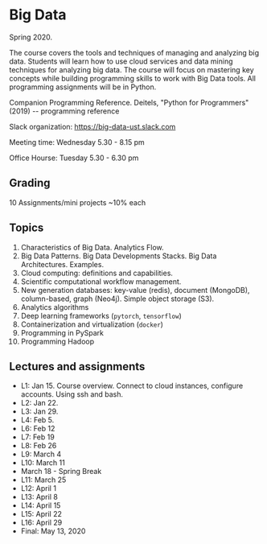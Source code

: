 # Big Data

Spring 2020.

The course covers the tools and techniques of managing and analyzing big data. 
Students will learn how to use cloud services and data mining techniques for analyzing big data.
The course will focus on mastering key concepts while building programming skills to work with Big Data tools. 
All programming assignments will be in Python.

Companion Programming Reference.  Deitels, "Python for Programmers" (2019) -- programming reference 

Slack organization: https://big-data-ust.slack.com

Meeting time: Wednesday 5.30 - 8.15 pm

Office Hourse: Tuesday 5.30 - 6.30 pm

## Grading 
10 Assignments/mini projects ~10% each

## Topics 
1. Characteristics of Big Data. Analytics Flow. 
2. Big Data Patterns. Big Data Developments Stacks. Big Data Architectures. Examples.
3. Cloud computing: definitions and capabilities. 
4. Scientific computational workflow management. 
6. New generation databases: key-value (redis), document (MongoDB), column-based, graph (Neo4j). Simple object storage (S3).
8. Analytics algorithms
9. Deep learning frameworks (`pytorch`, `tensorflow`)
9. Containerization and virtualization (`docker`)
9. Programming in PySpark
10. Programming Hadoop

## Lectures and assignments 
* L1: Jan 15. Course overview. Connect to cloud instances, configure accounts. Using ssh and bash.
* L2: Jan 22.
* L3: Jan 29.
* L4: Feb 5.
* L6: Feb 12
* L7: Feb 19
* L8: Feb 26
* L9: March 4
* L10: March 11
* March 18 - Spring Break
* L11: March 25
* L12: April 1
* L13: April 8
* L14: April 15
* L15: April 22 
* L16: April 29
* Final: May 13, 2020
